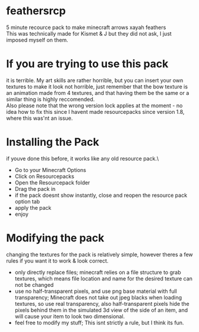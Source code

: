 # feathersrcp
5 minute recource pack to make minecraft arrows xayah feathers\
This was technically made for Kismet & J but they did not ask, I just imposed myself on them.

# If you are trying to use this pack
it is terrible. My art skills are rather horrible, but you can insert your own textures to make it
look not horrible, just remember that the bow texture is an animation made from 4 textures, and that
having them be the same or a similar thing is highly reccomended.\
Also please note that the wrong version lock applies at the moment - no idea how to fix this since I havent made resourcepacks since version 1.8, where this was'nt an issue.

# Installing the Pack
if youve done this before, it works like any old resource pack.\
- Go to your Minecraft Options
- Click on Resourcepacks
- Open the Resourcepack folder
- Drag the pack in
- if the pack doesnt show instantly, close and reopen the resource pack option tab
- apply the pack
- enjoy

# Modifying the pack
changing the textures for the pack is relatively simple, however theres a few rules if you want it to work & look correct.
- only directly replace files; minecraft relies on a file structure to grab textures, which means file location and name for the desired texture can not be changed
- use no half-transparent pixels, and use png base material with full transparency; Minecraft does not take out jpeg blacks when loading textures, so use real transparency, also half-transparent pixels hide the pixels behind them in the simulated 3d view of the side of an item, and will cause your item to look two dimensional.
- feel free to modify my stuff; This isnt strictly a rule, but I think its fun.
